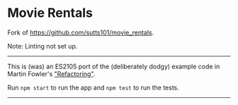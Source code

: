 # Movie Rentals

Fork of https://github.com/sutts101/movie_rentals.

Note: Linting not set up.

-----

This is (was) an ES2105 port of the (deliberately dodgy) example code in Martin Fowler's ["Refactoring"](https://www.martinfowler.com/books/refactoring.html).

Run `npm start` to run the app and `npm test` to run the tests.

-----
